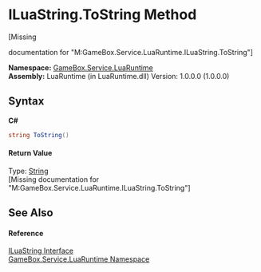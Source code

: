 # ILuaString.ToString Method 
 

\[Missing <summary> documentation for "M:GameBox.Service.LuaRuntime.ILuaString.ToString"\]

**Namespace:**&nbsp;<a href="0ce109c1-664b-61df-f44d-f1eea7f8a1d9">GameBox.Service.LuaRuntime</a><br />**Assembly:**&nbsp;LuaRuntime (in LuaRuntime.dll) Version: 1.0.0.0 (1.0.0.0)

## Syntax

**C#**<br />
``` C#
string ToString()
```


#### Return Value
Type: <a href="http://msdn2.microsoft.com/zh-cn/library/s1wwdcbf" target="_blank">String</a><br />\[Missing <returns> documentation for "M:GameBox.Service.LuaRuntime.ILuaString.ToString"\]

## See Also


#### Reference
<a href="bffaeda9-93d6-050b-fc91-058743533e65">ILuaString Interface</a><br /><a href="0ce109c1-664b-61df-f44d-f1eea7f8a1d9">GameBox.Service.LuaRuntime Namespace</a><br />